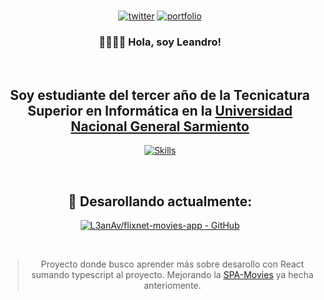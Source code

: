 <br>

<div align="center">

[![twitter](https://img.shields.io/badge/twitter-1DA1F2?style=for-the-badge&logo=twitter&logoColor=white)](https://twitter.com/tetra_pico3) [![portfolio](https://img.shields.io/badge/my_portfolio_👷🏾_(Building)-000?style=for-the-badge&logo=ko-fi&logoColor=white)]() 

</div>

<div align="center">
  
### 👋🏽👋🏽 Hola, soy Leandro!

</div>

<br>

<div align="center">

## Soy estudiante del tercer año de la Tecnicatura Superior en Informática en la [Universidad Nacional General Sarmiento](https://www.ungs.edu.ar/)

[![Skills](https://skillicons.dev/icons?i=react,vite,typescript,styledcomponents,java,py,postgres)](https://github.com/L3anAv)

</div>

<br>

<div align="center">

## <b> 🧠 Desarollando actualmente: </b>

[![L3anAv/flixnet-movies-app - GitHub](https://gh-card.dev/repos/L3anAv/flixnet-movies-app.svg)](https://github.com/L3anAv/flixnet-movies-app)

<br>

> Proyecto donde busco aprender más sobre desarollo con React sumando typescript al proyecto. Mejorando la [SPA-Movies](https://github.com/L3anAv/spa-flixnet-movies) ya hecha anteriomente.

</div>
